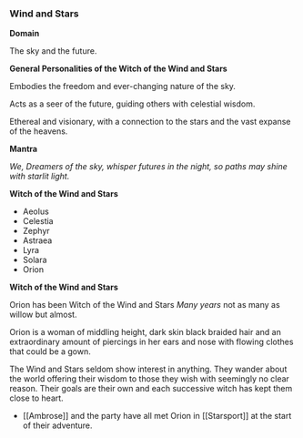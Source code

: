 ### **Wind and Stars**

**Domain**

The sky and the future.

**General Personalities of the Witch of the Wind and Stars**

Embodies the freedom and ever-changing nature of the sky.

Acts as a seer of the future, guiding others with celestial wisdom.

Ethereal and visionary, with a connection to the stars and the vast expanse of the heavens.

**Mantra**

_We, Dreamers of the sky, whisper futures in the night, so paths may shine with starlit light._

**Witch of the Wind and Stars**

- Aeolus
- Celestia
- Zephyr
- Astraea
- Lyra
- Solara
- Orion

**Witch of the Wind and Stars**

Orion has been Witch of the Wind and Stars _Many years_ not as many as willow but almost.

Orion is a woman of middling height, dark skin black braided hair and an extraordinary amount of piercings in her ears and nose with flowing clothes that could be a gown.

The Wind and Stars seldom show interest in anything. They wander about the world offering their wisdom to those they wish with seemingly no clear reason. Their goals are their own and each successive witch has kept them close to heart.

- [[Ambrose]] and the party have all met Orion in [[Starsport]] at the start of their adventure.
